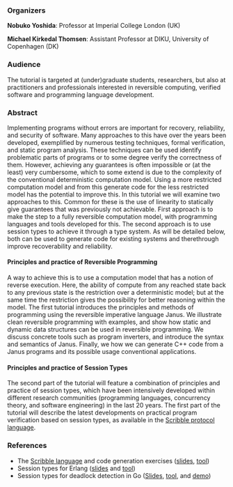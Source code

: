 ### Organizers
**Nobuko Yoshida**: Professor at Imperial College London (UK)

**Michael Kirkedal Thomsen**: Assistant Professor at DIKU, University of Copenhagen (DK)

### Audience
The tutorial is targeted at (under)graduate students, researchers, but also at practitioners and professionals interested in reversible computing, verified software and programming language development.

### Abstract
Implementing programs without errors are important for recovery, reliability, and security of software. Many approaches to this have over the years been developed, exemplified by numerous testing techniques, formal verification, and static program analysis. These techniques can be used identify problematic parts of programs or to some degree verify the correctness of them. However, achieving any guarantees is often impossible or (at the least) very cumbersome, which to some extend is due to the complexity of the conventional deterministic computation model. Using a more restricted computation model and from this generate code for the less restricted model has the potential to improve this.
In this tutorial we will examine two approaches to this. Common for these is the use of linearity to statically give guarantees that was previously not achievable. First approach is to make the step to a fully reversible computation model, with programming languages and tools developed for this. The second approach is to use session types to achieve it through a type system. As will be detailed below, both can be used to generate code for existing systems and therethrough improve recoverability and reliability.
#### Principles and practice of Reversible Programming
A way to achieve this is to use a computation model that has a notion of reverse execution. Here, the ability of compute from any reached state back to any previous state is the restriction over a deterministic model; but at the same time the restriction gives the possibility for better reasoning within the model.
The first tutorial introduces the principles and methods of programming using the reversible imperative language Janus. We illustrate clean reversible programming with examples, and show how static and dynamic data structures can be used in reversible programming. We discuss concrete tools such as program inverters, and introduce the syntax and semantics of Janus. Finally, we how we can generate C++ code from a Janus programs and its possible usage conventional applications.

#### Principles and practice of Session Types
The second part of the tutorial will feature a combination of principles and practice of session types, which have been intensively developed within different research communities (programming languages, concurrency theory, and software engineering) in the last 20 years. The first part of the tutorial will describe the latest developments on practical program verification based on session types, as available in the [Scribble protocol language](http://www.scribble.org). 

### References
- The [Scribble language](http://www.scribble.org) and code generation exercises ([slides](https://www.doc.ic.ac.uk/~rn710/cgo18tutorial.pdf), [tool](https://github.com/rumineykova/scribble-java.git))
- Session types for Erlang ([slides](http://mrg.doc.ic.ac.uk/talks/2017/06/opct-2/slides.pdf) and [tool](https://gitlab.doc.ic.ac.uk/rn710/codeINspire)) 
- Session types for deadlock detection in Go ([Slides](http://mrg.doc.ic.ac.uk/talks/2017/11/dagstuhl-17462/slides.pdf), 
[tool](http://mrg.doc.ic.ac.uk/tools/gong/), and [demo](https://github.com/nickng/goncurrency-analysis-framework))
